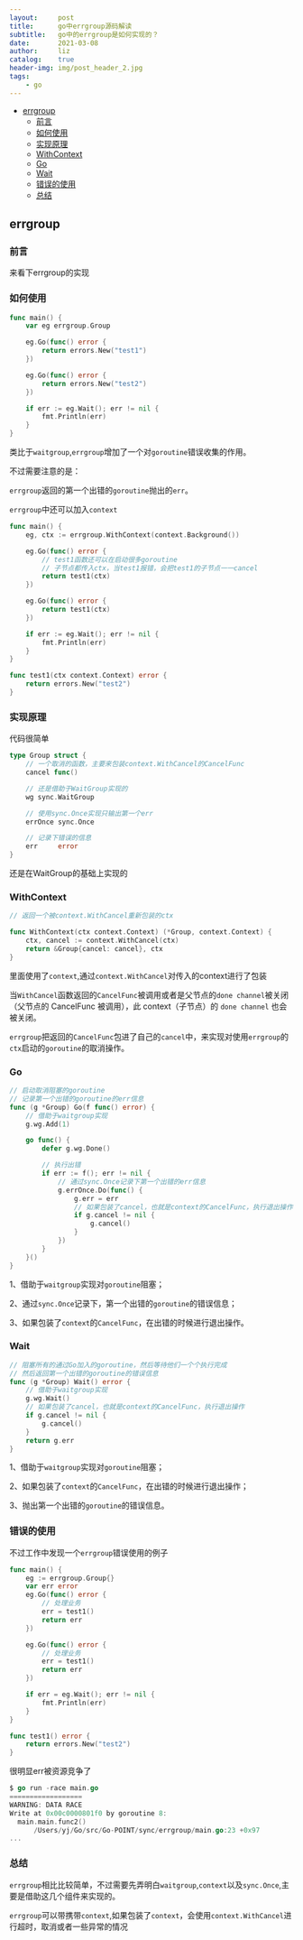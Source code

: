 ```yaml
---
layout:     post
title:      go中errgroup源码解读
subtitle:   go中的errgroup是如何实现的？
date:       2021-03-08
author:     liz
catalog:    true
header-img: img/post_header_2.jpg
tags:
    - go
---
```


<!-- START doctoc generated TOC please keep comment here to allow auto update -->
<!-- DON'T EDIT THIS SECTION, INSTEAD RE-RUN doctoc TO UPDATE -->


- [errgroup](#errgroup)
  - [前言](#%E5%89%8D%E8%A8%80)
  - [如何使用](#%E5%A6%82%E4%BD%95%E4%BD%BF%E7%94%A8)
  - [实现原理](#%E5%AE%9E%E7%8E%B0%E5%8E%9F%E7%90%86)
  - [WithContext](#withcontext)
  - [Go](#go)
  - [Wait](#wait)
  - [错误的使用](#%E9%94%99%E8%AF%AF%E7%9A%84%E4%BD%BF%E7%94%A8)
  - [总结](#%E6%80%BB%E7%BB%93)

<!-- END doctoc generated TOC please keep comment here to allow auto update -->

## errgroup

### 前言

来看下errgroup的实现  

### 如何使用

```go
func main() {
	var eg errgroup.Group

	eg.Go(func() error {
		return errors.New("test1")
	})

	eg.Go(func() error {
		return errors.New("test2")
	})

	if err := eg.Wait(); err != nil {
		fmt.Println(err)
	}
}
```

类比于`waitgroup`,`errgroup`增加了一个对`goroutine`错误收集的作用。  

不过需要注意的是：  

`errgroup`返回的第一个出错的`goroutine`抛出的`err`。  

`errgroup`中还可以加入`context`  

```go
func main() {
	eg, ctx := errgroup.WithContext(context.Background())

	eg.Go(func() error {
		// test1函数还可以在启动很多goroutine
		// 子节点都传入ctx，当test1报错，会把test1的子节点一一cancel
		return test1(ctx)
	})

	eg.Go(func() error {
		return test1(ctx)
	})

	if err := eg.Wait(); err != nil {
		fmt.Println(err)
	}
}

func test1(ctx context.Context) error {
	return errors.New("test2")
}
```

### 实现原理

代码很简单  

```go
type Group struct {
	// 一个取消的函数，主要来包装context.WithCancel的CancelFunc
	cancel func()

	// 还是借助于WaitGroup实现的
	wg sync.WaitGroup

	// 使用sync.Once实现只输出第一个err
	errOnce sync.Once

	// 记录下错误的信息
	err     error
}
```

还是在WaitGroup的基础上实现的  

### WithContext

```go
// 返回一个被context.WithCancel重新包装的ctx

func WithContext(ctx context.Context) (*Group, context.Context) {
	ctx, cancel := context.WithCancel(ctx)
	return &Group{cancel: cancel}, ctx
}
```

里面使用了`context`,通过`context.WithCancel`对传入的context进行了包装  

当`WithCancel`函数返回的`CancelFunc`被调用或者是父节点的`done channel`被关闭（父节点的 CancelFunc 被调用），此 context（子节点）的 `done channel` 也会被关闭。  

`errgroup`把返回的`CancelFunc`包进了自己的`cancel`中，来实现对使用`errgroup`的`ctx`启动的`goroutine`的取消操作。  

### Go

```go
// 启动取消阻塞的goroutine
// 记录第一个出错的goroutine的err信息
func (g *Group) Go(f func() error) {
	// 借助于waitgroup实现
	g.wg.Add(1)

	go func() {
		defer g.wg.Done()

		// 执行出错
		if err := f(); err != nil {
			// 通过sync.Once记录下第一个出错的err信息
			g.errOnce.Do(func() {
				g.err = err
				// 如果包装了cancel，也就是context的CancelFunc，执行退出操作
				if g.cancel != nil {
					g.cancel()
				}
			})
		}
	}()
}
```

1、借助于`waitgroup`实现对`goroutine`阻塞；  

2、通过`sync.Once`记录下，第一个出错的`goroutine`的错误信息；  

3、如果包装了`context`的`CancelFunc`，在出错的时候进行退出操作。  

### Wait

```go
// 阻塞所有的通过Go加入的goroutine，然后等待他们一个个执行完成
// 然后返回第一个出错的goroutine的错误信息
func (g *Group) Wait() error {
	// 借助于waitgroup实现
	g.wg.Wait()
	// 如果包装了cancel，也就是context的CancelFunc，执行退出操作
	if g.cancel != nil {
		g.cancel()
	}
	return g.err
}
```

1、借助于`waitgroup`实现对`goroutine`阻塞；  

2、如果包装了`context`的`CancelFunc`，在出错的时候进行退出操作；  

3、抛出第一个出错的`goroutine`的错误信息。  

### 错误的使用

不过工作中发现一个`errgroup`错误使用的例子  

```go
func main() {
	eg := errgroup.Group{}
	var err error
	eg.Go(func() error {
		// 处理业务
		err = test1()
		return err
	})

	eg.Go(func() error {
		// 处理业务
		err = test1()
		return err
	})

	if err = eg.Wait(); err != nil {
		fmt.Println(err)
	}
}

func test1() error {
	return errors.New("test2")
}
```

很明显err被资源竞争了  

```go
$ go run -race main.go 
==================
WARNING: DATA RACE
Write at 0x00c0000801f0 by goroutine 8:
  main.main.func2()
      /Users/yj/Go/src/Go-POINT/sync/errgroup/main.go:23 +0x97
...
```

### 总结

`errgroup`相比比较简单，不过需要先弄明白`waitgroup`,`context`以及`sync.Once`,主要是借助这几个组件来实现的。  

`errgroup`可以带携带`context`,如果包装了`context`，会使用`context.WithCancel`进行超时，取消或者一些异常的情况  
